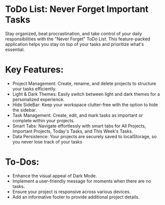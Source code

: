 # ToDo List: Never Forget Important Tasks
Stay organized, beat procrastination, and take control of your daily responsibilities with the "Never Forget" ToDo List. This feature-packed application helps you stay on top of your tasks and prioritize what's essential.

# Key Features:
* Project Management: Create, rename, and delete projects to structure your tasks efficiently.
* Light & Dark Themes: Easily switch between light and dark themes for a personalized experience.
* Hide SideBar: Keep your workspace clutter-free with the option to hide the sidebar.
* Task Management: Create, edit, and mark tasks as important or complete within your projects.
* Smart Tabs: Navigate effortlessly with smart tabs for All Projects, Important Projects, Today's Tasks, and This Week's Tasks.
* Data Persistence: Your projects are securely saved to localStorage, so you never lose track of your tasks


# To-Dos:
* Enhance the visual appeal of Dark Mode.
* Implement a user-friendly message for moments when there are no tasks.
* Ensure your project is responsive across various devices.
* Add an informative footer to provide additional project details.


